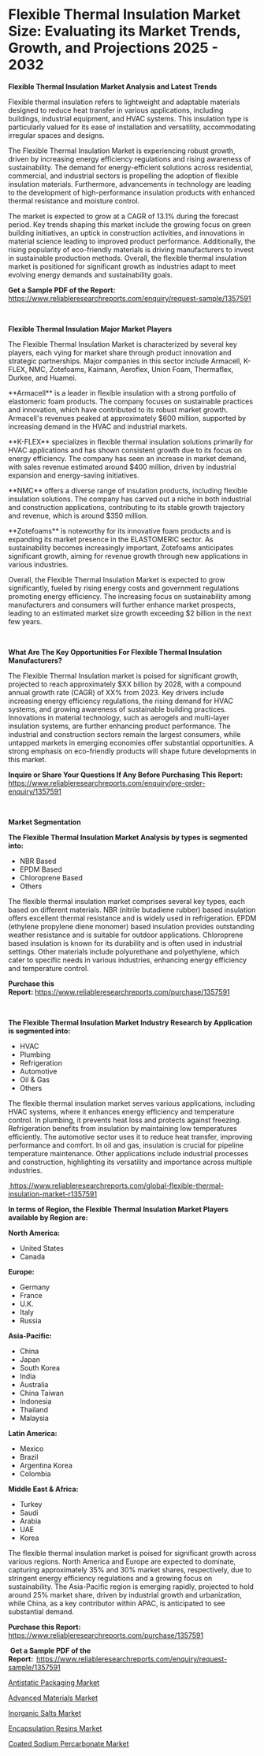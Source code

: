 <p><h1>Flexible Thermal Insulation Market Size: Evaluating its Market Trends, Growth, and Projections 2025 - 2032</h1></p><p><strong>Flexible Thermal Insulation Market Analysis and Latest Trends</strong></p>
<p><p>Flexible thermal insulation refers to lightweight and adaptable materials designed to reduce heat transfer in various applications, including buildings, industrial equipment, and HVAC systems. This insulation type is particularly valued for its ease of installation and versatility, accommodating irregular spaces and designs.</p><p>The Flexible Thermal Insulation Market is experiencing robust growth, driven by increasing energy efficiency regulations and rising awareness of sustainability. The demand for energy-efficient solutions across residential, commercial, and industrial sectors is propelling the adoption of flexible insulation materials. Furthermore, advancements in technology are leading to the development of high-performance insulation products with enhanced thermal resistance and moisture control.</p><p>The market is expected to grow at a CAGR of 13.1% during the forecast period. Key trends shaping this market include the growing focus on green building initiatives, an uptick in construction activities, and innovations in material science leading to improved product performance. Additionally, the rising popularity of eco-friendly materials is driving manufacturers to invest in sustainable production methods. Overall, the flexible thermal insulation market is positioned for significant growth as industries adapt to meet evolving energy demands and sustainability goals.</p></p>
<p><strong>Get a Sample PDF of the Report:&nbsp;</strong> <a href="https://www.reliableresearchreports.com/enquiry/request-sample/1357591?utm_campaign=7&utm_medium=2&utm_source=Github&utm_content=ia&utm_term=31032025&utm_id=flexible-thermal-insulation">https://www.reliableresearchreports.com/enquiry/request-sample/1357591</a></p>
<p>&nbsp;</p>
<p><strong>Flexible Thermal Insulation Major Market Players</strong></p>
<p><p>The Flexible Thermal Insulation Market is characterized by several key players, each vying for market share through product innovation and strategic partnerships. Major companies in this sector include Armacell, K-FLEX, NMC, Zotefoams, Kaimann, Aeroflex, Union Foam, Thermaflex, Durkee, and Huamei.</p><p>**Armacell** is a leader in flexible insulation with a strong portfolio of elastomeric foam products. The company focuses on sustainable practices and innovation, which have contributed to its robust market growth. Armacell's revenues peaked at approximately $600 million, supported by increasing demand in the HVAC and industrial markets.</p><p>**K-FLEX** specializes in flexible thermal insulation solutions primarily for HVAC applications and has shown consistent growth due to its focus on energy efficiency. The company has seen an increase in market demand, with sales revenue estimated around $400 million, driven by industrial expansion and energy-saving initiatives.</p><p>**NMC** offers a diverse range of insulation products, including flexible insulation solutions. The company has carved out a niche in both industrial and construction applications, contributing to its stable growth trajectory and revenue, which is around $350 million. </p><p>**Zotefoams** is noteworthy for its innovative foam products and is expanding its market presence in the ELASTOMERIC sector. As sustainability becomes increasingly important, Zotefoams anticipates significant growth, aiming for revenue growth through new applications in various industries.</p><p>Overall, the Flexible Thermal Insulation Market is expected to grow significantly, fueled by rising energy costs and government regulations promoting energy efficiency. The increasing focus on sustainability among manufacturers and consumers will further enhance market prospects, leading to an estimated market size growth exceeding $2 billion in the next few years.</p></p>
<p>&nbsp;</p>
<p><strong>What Are The Key Opportunities For Flexible Thermal Insulation Manufacturers?</strong></p>
<p><p>The Flexible Thermal Insulation market is poised for significant growth, projected to reach approximately $XX billion by 2028, with a compound annual growth rate (CAGR) of XX% from 2023. Key drivers include increasing energy efficiency regulations, the rising demand for HVAC systems, and growing awareness of sustainable building practices. Innovations in material technology, such as aerogels and multi-layer insulation systems, are further enhancing product performance. The industrial and construction sectors remain the largest consumers, while untapped markets in emerging economies offer substantial opportunities. A strong emphasis on eco-friendly products will shape future developments in this market.</p></p>
<p><strong>Inquire or Share Your Questions If Any Before Purchasing This Report:</strong> <a href="https://www.reliableresearchreports.com/enquiry/pre-order-enquiry/1357591?utm_campaign=7&utm_medium=2&utm_source=Github&utm_content=ia&utm_term=31032025&utm_id=flexible-thermal-insulation">https://www.reliableresearchreports.com/enquiry/pre-order-enquiry/1357591</a></p>
<p>&nbsp;</p>
<p><strong>Market Segmentation</strong></p>
<p><strong>The Flexible Thermal Insulation Market Analysis by types is segmented into:</strong></p>
<p><ul><li>NBR Based</li><li>EPDM Based</li><li>Chloroprene Based</li><li>Others</li></ul></p>
<p><p>The flexible thermal insulation market comprises several key types, each based on different materials. NBR (nitrile butadiene rubber) based insulation offers excellent thermal resistance and is widely used in refrigeration. EPDM (ethylene propylene diene monomer) based insulation provides outstanding weather resistance and is suitable for outdoor applications. Chloroprene based insulation is known for its durability and is often used in industrial settings. Other materials include polyurethane and polyethylene, which cater to specific needs in various industries, enhancing energy efficiency and temperature control.</p></p>
<p><strong>Purchase this Report:&nbsp;</strong><a href="https://www.reliableresearchreports.com/purchase/1357591?utm_campaign=7&utm_medium=2&utm_source=Github&utm_content=ia&utm_term=31032025&utm_id=flexible-thermal-insulation">https://www.reliableresearchreports.com/purchase/1357591</a></p>
<p>&nbsp;</p>
<p><strong>The Flexible Thermal Insulation Market Industry Research by Application is segmented into:</strong></p>
<p><ul><li>HVAC</li><li>Plumbing</li><li>Refrigeration</li><li>Automotive</li><li>Oil & Gas</li><li>Others</li></ul></p>
<p><p>The flexible thermal insulation market serves various applications, including HVAC systems, where it enhances energy efficiency and temperature control. In plumbing, it prevents heat loss and protects against freezing. Refrigeration benefits from insulation by maintaining low temperatures efficiently. The automotive sector uses it to reduce heat transfer, improving performance and comfort. In oil and gas, insulation is crucial for pipeline temperature maintenance. Other applications include industrial processes and construction, highlighting its versatility and importance across multiple industries.</p></p>
<p><a href="https://www.reliableresearchreports.com/global-flexible-thermal-insulation-market-r1357591?utm_campaign=7&utm_medium=2&utm_source=Github&utm_content=ia&utm_term=31032025&utm_id=flexible-thermal-insulation">&nbsp;https://www.reliableresearchreports.com/global-flexible-thermal-insulation-market-r1357591</a></p>
<p><strong>In terms of Region, the Flexible Thermal Insulation Market Players available by Region are:</strong></p>
<p>
    <p> <strong> North America: </strong>
        <ul>
            <li>United States</li>
            <li>Canada</li>
        </ul>
        </p> 
    <p> <strong> Europe: </strong>
        <ul>
            <li>Germany</li>
            <li>France</li>
            <li>U.K.</li>
            <li>Italy</li>
            <li>Russia</li>
        </ul>
        </p> 
    <p> <strong> Asia-Pacific: </strong>
        <ul>
            <li>China</li>
            <li>Japan</li>
            <li>South Korea</li>
            <li>India</li>
            <li>Australia</li>
            <li>China Taiwan</li>
            <li>Indonesia</li>
            <li>Thailand</li>
            <li>Malaysia</li>
        </ul>
        </p> 
    <p> <strong> Latin America: </strong>
        <ul>
            <li>Mexico</li>
            <li>Brazil</li>
            <li>Argentina Korea</li>
            <li>Colombia</li>
        </ul>
        </p> 
    <p> <strong> Middle East & Africa: </strong>
        <ul>
            <li>Turkey</li>
            <li>Saudi</li>
            <li>Arabia</li>
            <li>UAE</li>
            <li>Korea</li>
        </ul>
    </p>
    </p>
<p><p>The flexible thermal insulation market is poised for significant growth across various regions. North America and Europe are expected to dominate, capturing approximately 35% and 30% market shares, respectively, due to stringent energy efficiency regulations and a growing focus on sustainability. The Asia-Pacific region is emerging rapidly, projected to hold around 25% market share, driven by industrial growth and urbanization, while China, as a key contributor within APAC, is anticipated to see substantial demand.</p></p>
<p><strong>Purchase this Report: </strong><a href="https://www.reliableresearchreports.com/purchase/1357591?utm_campaign=7&utm_medium=2&utm_source=Github&utm_content=ia&utm_term=31032025&utm_id=flexible-thermal-insulation">https://www.reliableresearchreports.com/purchase/1357591</a></p>
<p>&nbsp;<strong>Get a Sample PDF of the Report:&nbsp;&nbsp;</strong><a href="https://www.reliableresearchreports.com/enquiry/request-sample/1357591?utm_campaign=7&utm_medium=2&utm_source=Github&utm_content=ia&utm_term=31032025&utm_id=flexible-thermal-insulation">https://www.reliableresearchreports.com/enquiry/request-sample/1357591</a></p>
<p><strong></strong></p>
<p><p><a href="https://github.com/bufkamaiahi7/Market-Research-Report-List-1/blob/main/antistatic-packaging-market.md?utm_campaign=7&utm_medium=2&utm_source=Github&utm_content=ia&utm_term=31032025&utm_id=flexible-thermal-insulation">Antistatic Packaging Market</a></p><p><a href="https://github.com/gasiorgary79/Market-Research-Report-List-1/blob/main/advanced-materials-market.md?utm_campaign=7&utm_medium=2&utm_source=Github&utm_content=ia&utm_term=31032025&utm_id=flexible-thermal-insulation">Advanced Materials Market</a></p><p><a href="https://github.com/joubehobock75/Market-Research-Report-List-1/blob/main/inorganic-salts-market.md?utm_campaign=7&utm_medium=2&utm_source=Github&utm_content=ia&utm_term=31032025&utm_id=flexible-thermal-insulation">Inorganic Salts Market</a></p><p><a href="https://github.com/supashcriana/Market-Research-Report-List-1/blob/main/encapsulation-resins-market.md?utm_campaign=7&utm_medium=2&utm_source=Github&utm_content=ia&utm_term=31032025&utm_id=flexible-thermal-insulation">Encapsulation Resins Market</a></p><p><a href="https://github.com/vigatoimrene04/Market-Research-Report-List-1/blob/main/coated-sodium-percarbonate-market.md?utm_campaign=7&utm_medium=2&utm_source=Github&utm_content=ia&utm_term=31032025&utm_id=flexible-thermal-insulation">Coated Sodium Percarbonate Market</a></p></p>